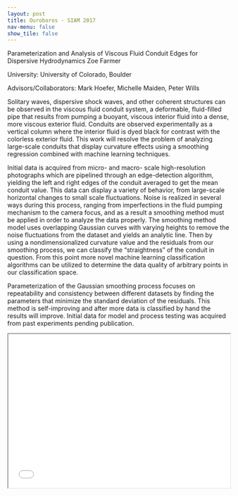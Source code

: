 ```yaml
---
layout: post
title: Ouroboros - SIAM 2017
nav-menu: false
show_tile: false
---
```


Parameterization and Analysis of Viscous Fluid Conduit Edges for Dispersive Hydrodynamics
Zoe Farmer

University: University of Colorado, Boulder

Advisors/Collaborators: Mark Hoefer, Michelle Maiden, Peter Wills

Solitary waves, dispersive shock waves, and other coherent structures can be observed in the viscous fluid conduit system, a deformable, fluid-filled pipe that results from pumping a buoyant, viscous interior fluid into a dense, more viscous exterior fluid.  Conduits are observed experimentally as a vertical column where the interior fluid is dyed black for contrast with the colorless exterior fluid. This work will resolve the problem of analyzing large-scale conduits that display curvature effects using a smoothing regression combined with machine learning techniques.

Initial data is acquired from micro- and macro- scale high-resolution photographs which are pipelined through an edge-detection algorithm, yielding the left and right edges of the conduit averaged to get the mean conduit value. This data can display a variety of behavior, from large-scale horizontal changes to small scale fluctuations. Noise is realized in several ways during this process, ranging from imperfections in the fluid pumping mechanism to the camera focus, and as a result a smoothing method must be applied in order to analyze the data properly. The smoothing method model uses overlapping Gaussian curves with varying heights to remove the noise fluctuations from the dataset and yields an analytic line. Then by using a nondimensionalized curvature value and the residuals from our smoothing process, we can classify the “straightness” of the conduit in question. From this point more novel machine learning classification algorithms can be utilized to determine the data quality of arbitrary points in our classification space.

Parameterization of the Gaussian smoothing process focuses on repeatability and consistency between different datasets by finding the parameters that minimize the standard deviation of the residuals. This method is self-improving and after more data is classified by hand the results will improve. Initial data for model and process testing was acquired from past experiments pending publication.


<iframe src="/presentations/siam2017/ouroboros.pdf" style="width: 100%; height: 25em;"></iframe>

